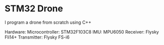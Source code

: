 # STM32 Drone
I program a drone from scratch using C++

Hardware:
Microcontroller: STM32F103C8
IMU: MPU6050
Receiver: Flysky Fli14+
Transmitter: Flysky FS-i6

